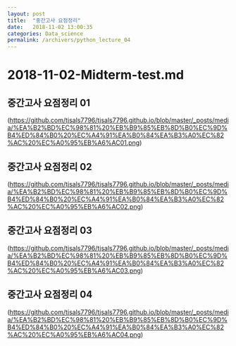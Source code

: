 ```yaml
---
layout: post
title:  "중간고사 요점정리"
date:   2018-11-02 13:00:35
categories: Data_science
permalink: /archivers/python_lecture_04
---
```


# 2018-11-02-Midterm-test.md

## 중간고사 요점정리 01
(https://github.com/tjsals7796/tjsals7796.github.io/blob/master/_posts/media/%EA%B2%BD%EC%98%81%20%EB%B9%85%EB%8D%B0%EC%9D%B4%ED%84%B0%20%EC%A4%91%EA%B0%84%EA%B3%A0%EC%82%AC%20%EC%A0%95%EB%A6%AC01.png)

## 중간고사 요점정리 02
(https://github.com/tjsals7796/tjsals7796.github.io/blob/master/_posts/media/%EA%B2%BD%EC%98%81%20%EB%B9%85%EB%8D%B0%EC%9D%B4%ED%84%B0%20%EC%A4%91%EA%B0%84%EA%B3%A0%EC%82%AC%20%EC%A0%95%EB%A6%AC02.png)

## 중간고사 요점정리 03
(https://github.com/tjsals7796/tjsals7796.github.io/blob/master/_posts/media/%EA%B2%BD%EC%98%81%20%EB%B9%85%EB%8D%B0%EC%9D%B4%ED%84%B0%20%EC%A4%91%EA%B0%84%EA%B3%A0%EC%82%AC%20%EC%A0%95%EB%A6%AC03.png)

## 중간고사 요점정리 04
(https://github.com/tjsals7796/tjsals7796.github.io/blob/master/_posts/media/%EA%B2%BD%EC%98%81%20%EB%B9%85%EB%8D%B0%EC%9D%B4%ED%84%B0%20%EC%A4%91%EA%B0%84%EA%B3%A0%EC%82%AC%20%EC%A0%95%EB%A6%AC04.png)
